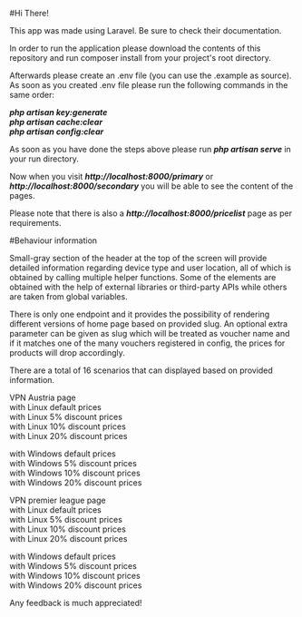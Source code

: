 #Hi There!

This app was made using Laravel. Be sure to check their documentation.

In order to run the application please  download the contents of this repository and run composer install from your project's root directory.

Afterwards please create an .env file (you can use the .example as source). As soon as you created .env file please run the following commands in the same order:

***php artisan key:generate***\
***php artisan cache:clear***\
***php artisan config:clear***


As soon as you have done the steps above please run ***php artisan serve*** in your run directory.

Now when you visit ***http://localhost:8000/primary*** or ***http://localhost:8000/secondary*** you will be able to see the content of the pages.

Please note that there is also a ***http://localhost:8000/pricelist*** page as per requirements.

#Behaviour information

Small-gray section of the header at the top of the screen will provide detailed information regarding device type and user location, all of which is obtained by calling multiple helper functions. 
Some of the elements are obtained with the help of external libraries or third-party APIs while others are taken from global variables.

There is only one endpoint and it provides the possibility of rendering different versions of home page based on provided slug. An optional extra parameter can be given as slug which will be treated as voucher name and if it matches one of the many vouchers registered in config, the prices for products will drop accordingly.

There are a total of 16 scenarios that can displayed based on provided information.

VPN Austria page \
with Linux default prices\
with Linux 5% discount prices\
with Linux 10% discount prices\
with Linux 20% discount prices

with Windows default prices\
with Windows 5% discount prices\
with Windows 10% discount prices\
with Windows 20% discount prices


VPN premier league page\
with Linux default prices\
with Linux 5% discount prices\
with Linux 10% discount prices\
with Linux 20% discount prices

with Windows default prices\
with Windows 5% discount prices\
with Windows 10% discount prices\
with Windows 20% discount prices

Any feedback is much appreciated!


